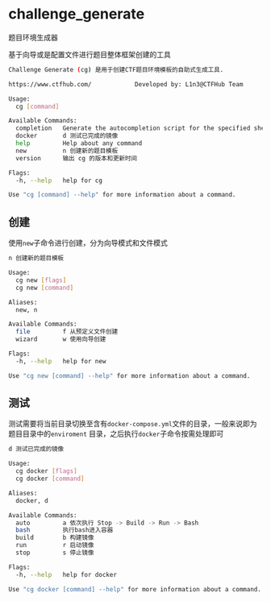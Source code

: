# challenge_generate

题目环境生成器

基于向导或是配置文件进行题目整体框架创建的工具

```bash
Challenge Generate (cg) 是用于创建CTF题目环境模板的自助式生成工具.

https://www.ctfhub.com/            Developed by: L1n3@CTFHub Team

Usage:
  cg [command]

Available Commands:
  completion   Generate the autocompletion script for the specified shell
  docker       d 测试已完成的镜像
  help         Help about any command
  new          n 创建新的题目模板
  version      输出 cg 的版本和更新时间

Flags:
  -h, --help   help for cg

Use "cg [command] --help" for more information about a command.
```

## 创建

使用`new`子命令进行创建，分为向导模式和文件模式
```bash
n 创建新的题目模板

Usage:
  cg new [flags]
  cg new [command]

Aliases:
  new, n

Available Commands:
  file         f 从预定义文件创建
  wizard       w 使用向导创建

Flags:
  -h, --help   help for new

Use "cg new [command] --help" for more information about a command.
```

## 测试

测试需要将当前目录切换至含有`docker-compose.yml`文件的目录，一般来说即为题目目录中的`enviroment` 目录，之后执行`docker`子命令按需处理即可

```bash
d 测试已完成的镜像

Usage:
  cg docker [flags]
  cg docker [command]

Aliases:
  docker, d

Available Commands:
  auto         a 依次执行 Stop -> Build -> Run -> Bash
  bash         执行bash进入容器
  build        b 构建镜像
  run          r 启动镜像
  stop         s 停止镜像

Flags:
  -h, --help   help for docker

Use "cg docker [command] --help" for more information about a command.
```